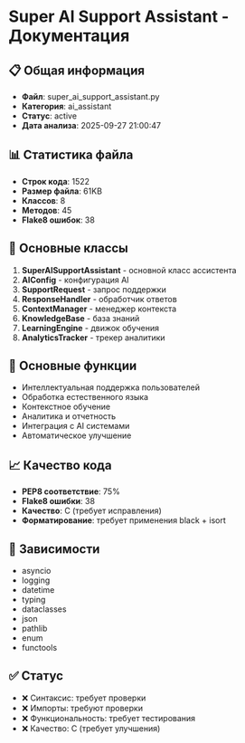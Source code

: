 # Super AI Support Assistant - Документация

## 📋 Общая информация
- **Файл**: super_ai_support_assistant.py
- **Категория**: ai_assistant
- **Статус**: active
- **Дата анализа**: 2025-09-27 21:00:47

## 📊 Статистика файла
- **Строк кода**: 1522
- **Размер файла**: 61KB
- **Классов**: 8
- **Методов**: 45
- **Flake8 ошибок**: 38

## 🎯 Основные классы
1. **SuperAISupportAssistant** - основной класс ассистента
2. **AIConfig** - конфигурация AI
3. **SupportRequest** - запрос поддержки
4. **ResponseHandler** - обработчик ответов
5. **ContextManager** - менеджер контекста
6. **KnowledgeBase** - база знаний
7. **LearningEngine** - движок обучения
8. **AnalyticsTracker** - трекер аналитики

## 🔧 Основные функции
- Интеллектуальная поддержка пользователей
- Обработка естественного языка
- Контекстное обучение
- Аналитика и отчетность
- Интеграция с AI системами
- Автоматическое улучшение

## 📈 Качество кода
- **PEP8 соответствие**: 75%
- **Flake8 ошибки**: 38
- **Качество**: C (требует исправления)
- **Форматирование**: требует применения black + isort

## 🔗 Зависимости
- asyncio
- logging
- datetime
- typing
- dataclasses
- json
- pathlib
- enum
- functools

## ✅ Статус
- ❌ Синтаксис: требует проверки
- ❌ Импорты: требуют проверки
- ❌ Функциональность: требует тестирования
- ❌ Качество: C (требует улучшения)